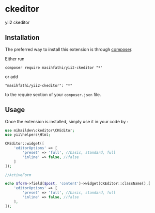 ckeditor
========
yii2 ckeditor 

Installation
------------

The preferred way to install this extension is through [composer](http://getcomposer.org/download/).

Either run

```
composer require masihfathi/yii2-ckeditor "*"
```

or add

```
"masihfathi/yii2-ckeditor": "*"
```

to the require section of your `composer.json` file.


Usage
-----

Once the extension is installed, simply use it in your code by  :

```php
use mihaildev\ckeditor\CKEditor;
use yii\helpers\Html;

CKEditor::widget([
    'editorOptions' => [
        'preset' => 'full', //basic, standard, full 
        'inline' => false, //false
    ]
]);

//ActiveForm

echo $form->field($post, 'content')->widget(CKEditor::className(),[
    'editorOptions' => [
        'preset' => 'full', //basic, standard, full
        'inline' => false, //false
    ],
]);
```